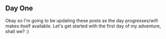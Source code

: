 ## Day One

Okay so I'm going to be updating these posts as the day progresses/wifi makes itself available. Let's get started with the first day of my adventure, shall we? :)
